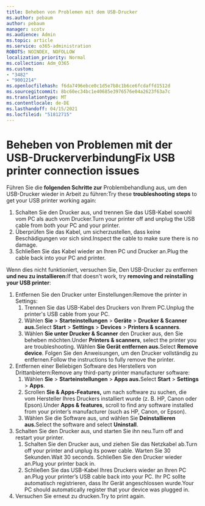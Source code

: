 ```yaml
---
title: Beheben von Problemen mit dem USB-Drucker
ms.author: pebaum
author: pebaum
manager: scotv
ms.audience: Admin
ms.topic: article
ms.service: o365-administration
ROBOTS: NOINDEX, NOFOLLOW
localization_priority: Normal
ms.collection: Adm_O365
ms.custom:
- "3482"
- "9001214"
ms.openlocfilehash: f6da7496ebce0c1d5e7b8c1b6ce6fcdaffd1512d
ms.sourcegitcommit: 8bc60ec34bc1e40685e3976576e04a2623f63a7c
ms.translationtype: MT
ms.contentlocale: de-DE
ms.lasthandoff: 04/15/2021
ms.locfileid: "51812715"
---
```

# <a name="fix-usb-printer-connection-issues"></a><span data-ttu-id="30da8-102">Beheben von Problemen mit der USB-Druckerverbindung</span><span class="sxs-lookup"><span data-stu-id="30da8-102">Fix USB printer connection issues</span></span>

<span data-ttu-id="30da8-103">Führen Sie die **folgenden Schritte zur** Problembehandlung aus, um den USB-Drucker wieder in Arbeit zu führen:</span><span class="sxs-lookup"><span data-stu-id="30da8-103">Try these **troubleshooting steps** to get your USB printer working again:</span></span>

1. <span data-ttu-id="30da8-104">Schalten Sie den Drucker aus, und trennen Sie das USB-Kabel sowohl vom PC als auch vom Drucker.</span><span class="sxs-lookup"><span data-stu-id="30da8-104">Turn your printer off and unplug the USB cable from both your PC and your printer.</span></span>
2. <span data-ttu-id="30da8-105">Überprüfen Sie das Kabel, um sicherzustellen, dass keine Beschädigungen vor sich sind.</span><span class="sxs-lookup"><span data-stu-id="30da8-105">Inspect the cable to make sure there is no damage.</span></span>
3. <span data-ttu-id="30da8-106">Schließen Sie das Kabel wieder an Ihren PC und Drucker an.</span><span class="sxs-lookup"><span data-stu-id="30da8-106">Plug the cable back into your PC and printer.</span></span>

<span data-ttu-id="30da8-107">Wenn dies nicht funktioniert, versuchen Sie, Den USB-Drucker zu entfernen **und neu zu installieren:**</span><span class="sxs-lookup"><span data-stu-id="30da8-107">If that doesn't work, try **removing and reinstalling your USB printer**:</span></span>

1. <span data-ttu-id="30da8-108">Entfernen Sie den Drucker unter Einstellungen:</span><span class="sxs-lookup"><span data-stu-id="30da8-108">Remove the printer in Settings:</span></span>
    1. <span data-ttu-id="30da8-109">Trennen Sie das USB-Kabel des Druckers von Ihrem PC.</span><span class="sxs-lookup"><span data-stu-id="30da8-109">Unplug the printer's USB cable from your PC.</span></span>
    2. <span data-ttu-id="30da8-110">Wählen **Sie**  >  **Starteinstellungen**  >  **Geräte**  >  **Drucker & Scanner aus.**</span><span class="sxs-lookup"><span data-stu-id="30da8-110">Select **Start** > **Settings** > **Devices** > **Printers & scanners**.</span></span>
    3. <span data-ttu-id="30da8-111">Wählen **Sie unter Drucker & Scanner** den Drucker aus, den Sie beheben möchten.</span><span class="sxs-lookup"><span data-stu-id="30da8-111">Under **Printers & scanners**, select the printer you are troubleshooting.</span></span> <span data-ttu-id="30da8-112">Wählen **Sie Gerät entfernen aus.**</span><span class="sxs-lookup"><span data-stu-id="30da8-112">Select **Remove device**.</span></span> <span data-ttu-id="30da8-113">Folgen Sie den Anweisungen, um den Drucker vollständig zu entfernen.</span><span class="sxs-lookup"><span data-stu-id="30da8-113">Follow the instructions to fully remove the printer.</span></span>
2. <span data-ttu-id="30da8-114">Entfernen einer Beliebigen Software des Herstellers von Drittanbietern:</span><span class="sxs-lookup"><span data-stu-id="30da8-114">Remove any third-party printer manufacturer software:</span></span>
    1. <span data-ttu-id="30da8-115">Wählen **Sie**  >  **Starteinstellungen**  >  **Apps aus.**</span><span class="sxs-lookup"><span data-stu-id="30da8-115">Select **Start** > **Settings** > **Apps**.</span></span>
    2. <span data-ttu-id="30da8-116">Scrollen **Sie & Apps-Features,** um nach software zu suchen, die vom Hersteller Ihres Druckers installiert wurde (z. B. HP, Canon oder Epson).</span><span class="sxs-lookup"><span data-stu-id="30da8-116">Under **Apps & features**, scroll to find any software installed from your printer’s manufacturer (such as HP, Canon, or Epson).</span></span>
    3. <span data-ttu-id="30da8-117">Wählen Sie die Software aus, und wählen Sie **Deinstallieren aus.**</span><span class="sxs-lookup"><span data-stu-id="30da8-117">Select the software and select **Uninstall**.</span></span>
3. <span data-ttu-id="30da8-118">Schalten Sie den Drucker aus, und starten Sie ihn neu.</span><span class="sxs-lookup"><span data-stu-id="30da8-118">Turn off and restart your printer.</span></span><br>
    1. <span data-ttu-id="30da8-119">Schalten Sie den Drucker aus, und ziehen Sie das Netzkabel ab.</span><span class="sxs-lookup"><span data-stu-id="30da8-119">Turn off your printer and unplug its power cable.</span></span> <span data-ttu-id="30da8-120">Warten Sie 30 Sekunden.</span><span class="sxs-lookup"><span data-stu-id="30da8-120">Wait 30 seconds.</span></span> <span data-ttu-id="30da8-121">Schließen Sie den Drucker wieder an.</span><span class="sxs-lookup"><span data-stu-id="30da8-121">Plug your printer back in.</span></span>
    2. <span data-ttu-id="30da8-122">Schließen Sie das USB-Kabel Ihres Druckers wieder an Ihren PC an.</span><span class="sxs-lookup"><span data-stu-id="30da8-122">Plug your printer’s USB cable back into your PC.</span></span> <span data-ttu-id="30da8-123">Ihr PC sollte automatisch registrieren, dass Ihr Gerät angeschlossen wurde.</span><span class="sxs-lookup"><span data-stu-id="30da8-123">Your PC should automatically register that your device was plugged in.</span></span>
4. <span data-ttu-id="30da8-124">Versuchen Sie erneut zu drucken.</span><span class="sxs-lookup"><span data-stu-id="30da8-124">Try to print again.</span></span>
